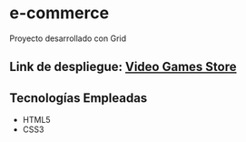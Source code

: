 # e-commerce
Proyecto desarrollado con Grid

## Link de despliegue: [Video Games Store](https://aepenalver.github.io/vg-store/)

## Tecnologías Empleadas
- HTML5
- CSS3
